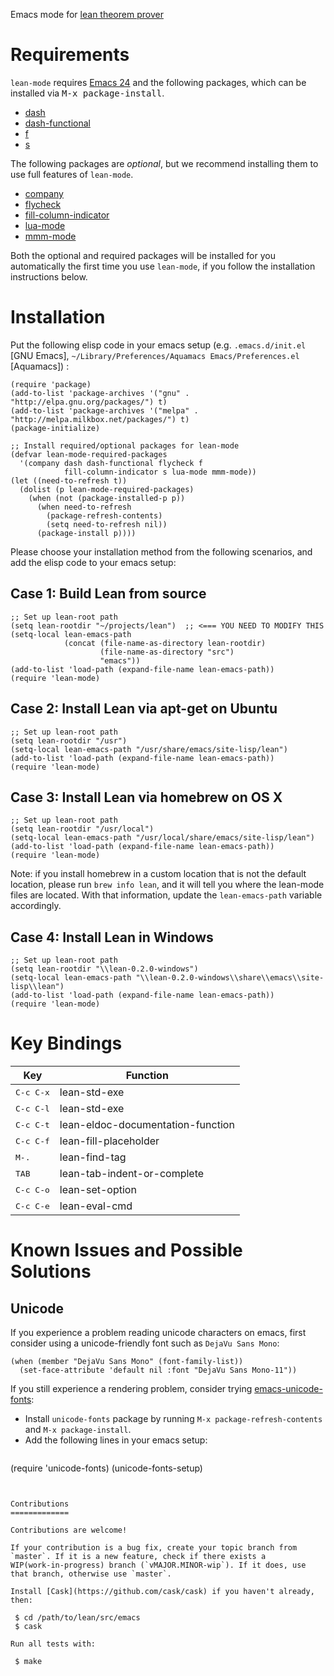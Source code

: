 Emacs mode for [lean theorem prover][Lean]

[lean]: https://github.com/leanprover/lean


Requirements
============

``lean-mode`` requires [Emacs 24][emacs24] and the following
packages, which can be installed via <kbd>M-x package-install</kbd>.

 - [dash][dash]
 - [dash-functional][dash]
 - [f][f]
 - [s][s]

[emacs24]: http://www.gnu.org/software/emacs
[dash]: https://github.com/magnars/dash.el
[f]: https://github.com/rejeep/f.el
[s]: https://github.com/magnars/s.el

The following packages are *optional*, but we recommend installing them
to use full features of ``lean-mode``.

 - [company][company]
 - [flycheck][flycheck]
 - [fill-column-indicator][fci]
 - [lua-mode][lua-mode]
 - [mmm-mode][mmm-mode]

Both the optional and required packages will be installed for you
automatically the first time you use ``lean-mode``, if you follow the
installation instructions below.

[company]: http://company-mode.github.io/
[flycheck]: http://flycheck.readthedocs.org/en/latest
[fci]: https://github.com/alpaker/Fill-Column-Indicator
[lua-mode]: http://immerrr.github.io/lua-mode/
[mmm-mode]: https://github.com/purcell/mmm-mode


Installation
============

Put the following elisp code in your emacs setup
(e.g. ``.emacs.d/init.el`` [GNU Emacs], ``~/Library/Preferences/Aquamacs Emacs/Preferences.el`` [Aquamacs]) :

```elisp
(require 'package)
(add-to-list 'package-archives '("gnu" . "http://elpa.gnu.org/packages/") t)
(add-to-list 'package-archives '("melpa" . "http://melpa.milkbox.net/packages/") t)
(package-initialize)

;; Install required/optional packages for lean-mode
(defvar lean-mode-required-packages
  '(company dash dash-functional flycheck f
            fill-column-indicator s lua-mode mmm-mode))
(let ((need-to-refresh t))
  (dolist (p lean-mode-required-packages)
    (when (not (package-installed-p p))
      (when need-to-refresh
        (package-refresh-contents)
        (setq need-to-refresh nil))
      (package-install p))))
```

Please choose your installation method from the following scenarios, and add the elisp code to your emacs setup:

Case 1: Build Lean from source
-----------------------------

```elisp
;; Set up lean-root path
(setq lean-rootdir "~/projects/lean")  ;; <=== YOU NEED TO MODIFY THIS
(setq-local lean-emacs-path
            (concat (file-name-as-directory lean-rootdir)
                    (file-name-as-directory "src")
                    "emacs"))
(add-to-list 'load-path (expand-file-name lean-emacs-path))
(require 'lean-mode)
```

Case 2: Install Lean via apt-get on Ubuntu
-------------------------------------------

```elisp
;; Set up lean-root path
(setq lean-rootdir "/usr")
(setq-local lean-emacs-path "/usr/share/emacs/site-lisp/lean")
(add-to-list 'load-path (expand-file-name lean-emacs-path))
(require 'lean-mode)
```


Case 3: Install Lean via homebrew on OS X
-----------------------------------------

```elisp
;; Set up lean-root path
(setq lean-rootdir "/usr/local")
(setq-local lean-emacs-path "/usr/local/share/emacs/site-lisp/lean")
(add-to-list 'load-path (expand-file-name lean-emacs-path))
(require 'lean-mode)
```

Note: if you install homebrew in a custom location that is not the default
location, please run `brew info lean`, and it will tell you where the
lean-mode files are located. With that information, update the
`lean-emacs-path` variable accordingly.

Case 4: Install Lean in Windows
-------------------------------
```
;; Set up lean-root path
(setq lean-rootdir "\\lean-0.2.0-windows")
(setq-local lean-emacs-path "\\lean-0.2.0-windows\\share\\emacs\\site-lisp\\lean")
(add-to-list 'load-path (expand-file-name lean-emacs-path))
(require 'lean-mode)
```


Key Bindings
============

|Key                | Function                          |
|-------------------|-----------------------------------|
|<kbd>C-c C-x</kbd> | lean-std-exe                      |
|<kbd>C-c C-l</kbd> | lean-std-exe                      |
|<kbd>C-c C-t</kbd> | lean-eldoc-documentation-function |
|<kbd>C-c C-f</kbd> | lean-fill-placeholder             |
|<kbd>M-.</kbd>     | lean-find-tag                     |
|<kbd>TAB</kbd>     | lean-tab-indent-or-complete       |
|<kbd>C-c C-o</kbd> | lean-set-option                   |
|<kbd>C-c C-e</kbd> | lean-eval-cmd                     |


Known Issues and Possible Solutions
===================================

Unicode
-------

If you experience a problem reading unicode characters on emacs,
first consider using a unicode-friendly font such as `DejaVu Sans Mono`:

```elisp
(when (member "DejaVu Sans Mono" (font-family-list))
  (set-face-attribute 'default nil :font "DejaVu Sans Mono-11"))
```

If you still experience a rendering problem, consider trying
[emacs-unicode-fonts](https://github.com/rolandwalker/unicode-fonts):

 - Install `unicode-fonts` package by running `M-x package-refresh-contents` and `M-x package-install`.
 - Add the following lines in your emacs setup:
   ```lisp
(require 'unicode-fonts)
(unicode-fonts-setup)

   ```


Contributions
=============

Contributions are welcome!

If your contribution is a bug fix, create your topic branch from
`master`. If it is a new feature, check if there exists a
WIP(work-in-progress) branch (`vMAJOR.MINOR-wip`). If it does, use
that branch, otherwise use `master`.

Install [Cask](https://github.com/cask/cask) if you haven't already,
then:

    $ cd /path/to/lean/src/emacs
    $ cask

Run all tests with:

    $ make
